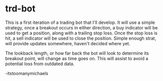 # trd-bot

This is a first iteration of a trading bot that I'll develop.
It will use a simple strategy, once a breakout occurs in either direction, a buy indicator
will be used to get a position, along with a trailing stop loss. Once the stop
loss is hit, a sell indicator will be used to close the position. Simple enough
strat, will provide updates somewhere, haven't decided where yet.

The lookback length, or how far back the bot will look to determine its breakout
point, will change as time goes on. This will assist to avoid a potential loss from 
outdated data.

-itstoomanymichaels
